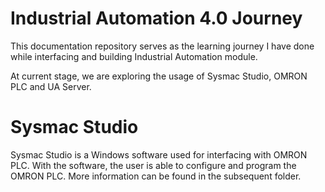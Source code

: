 # Industrial Automation 4.0 Journey

This documentation repository serves as the learning journey I have done while interfacing and building Industrial Automation module. 

At current stage, we are exploring the usage of Sysmac Studio, OMRON PLC and UA Server.

# Sysmac Studio

Sysmac Studio is a Windows software used for interfacing with OMRON
PLC. With the software, the user is able to configure and program the
OMRON PLC. More information can be found in the subsequent folder.
